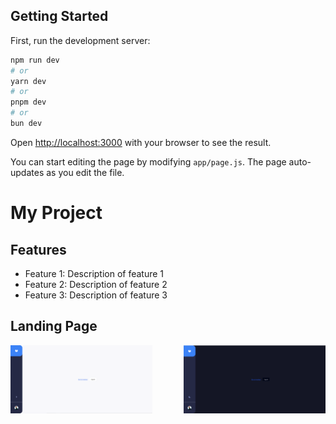 ## Getting Started

First, run the development server:

```bash
npm run dev
# or
yarn dev
# or
pnpm dev
# or
bun dev
```

Open [http://localhost:3000](http://localhost:3000) with your browser to see the result.

You can start editing the page by modifying `app/page.js`. The page auto-updates as you edit the file.

# My Project

## Features

-   Feature 1: Description of feature 1
-   Feature 2: Description of feature 2
-   Feature 3: Description of feature 3

## Landing Page

<div style="display: flex; max-width:800px ; margin: auto; justify-content: space-between;">
  <img src="./images/light-mode.png" alt="Light Mode" style="width: 45%;" />
  <img src="./images/dark-mode.png" alt="Dark Mode" style="width: 45%;" />
</div>
